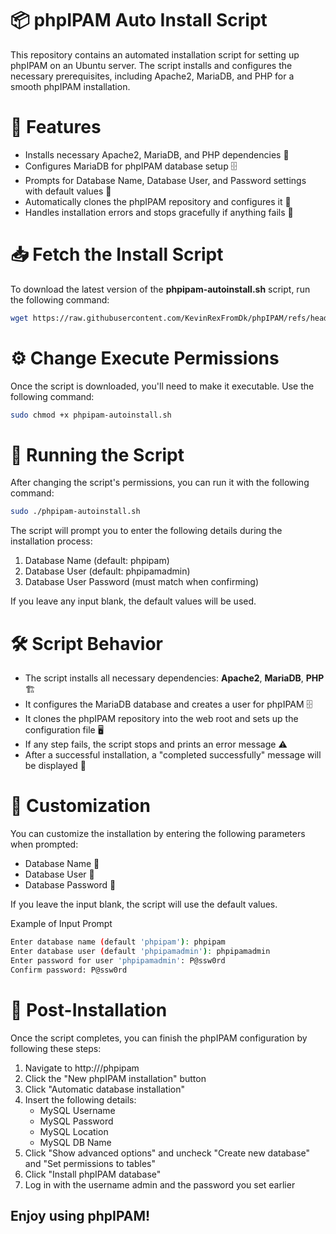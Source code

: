 # 📦 phpIPAM Auto Install Script
This repository contains an automated installation script for setting up phpIPAM on an Ubuntu server. The script installs and configures the necessary prerequisites, including Apache2, MariaDB, and PHP for a smooth phpIPAM installation.

# 🔧 Features
 - Installs necessary Apache2, MariaDB, and PHP dependencies 🔧
 - Configures MariaDB for phpIPAM database setup 🗄️
 - Prompts for Database Name, Database User, and Password settings with default values 📝
 - Automatically clones the phpIPAM repository and configures it 📂
 - Handles installation errors and stops gracefully if anything fails 🚨

# 📥 Fetch the Install Script
To download the latest version of the **phpipam-autoinstall.sh** script, run the following command:

```bash
wget https://raw.githubusercontent.com/KevinRexFromDk/phpIPAM/refs/heads/main/phpIPAM-autoinstall.sh
```

# ⚙️ Change Execute Permissions
Once the script is downloaded, you'll need to make it executable. Use the following command:

```bash
sudo chmod +x phpipam-autoinstall.sh
```

# 🚀 Running the Script
After changing the script's permissions, you can run it with the following command:

```bash
sudo ./phpipam-autoinstall.sh
```
The script will prompt you to enter the following details during the installation process:
 1. Database Name (default: phpipam)
 2. Database User (default: phpipamadmin)
 3. Database User Password (must match when confirming)

If you leave any input blank, the default values will be used.

# 🛠️ Script Behavior
 - The script installs all necessary dependencies: **Apache2**, **MariaDB**, **PHP** 🏗️
 - It configures the MariaDB database and creates a user for phpIPAM 🗄️
 - It clones the phpIPAM repository into the web root and sets up the configuration file 🖥️
 - If any step fails, the script stops and prints an error message ⚠️
 - After a successful installation, a "completed successfully" message will be displayed 🎉

# 🔧 Customization
You can customize the installation by entering the following parameters when prompted:
 - Database Name 💬
 - Database User 🔐
 - Database Password 🔑

If you leave the input blank, the script will use the default values.

Example of Input Prompt
```bash
Enter database name (default 'phpipam'): phpipam
Enter database user (default 'phpipamadmin'): phpipamadmin
Enter password for user 'phpipamadmin': P@ssw0rd
Confirm password: P@ssw0rd
```

# 📝 Post-Installation
Once the script completes, you can finish the phpIPAM configuration by following these steps:
 1. Navigate to http://<your-server-ip>/phpipam
 2. Click the "New phpIPAM installation" button
 3. Click "Automatic database installation"
 4. Insert the following details:
     - MySQL Username
     - MySQL Password
     - MySQL Location
     - MySQL DB Name
 5. Click "Show advanced options" and uncheck "Create new database" and "Set permissions to tables"
 6. Click "Install phpIPAM database"
 7. Log in with the username admin and the password you set earlier

## **Enjoy using phpIPAM!**
